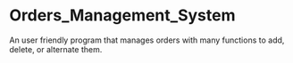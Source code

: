 # Orders_Management_System
An user friendly program that manages orders with many functions to add, delete, or alternate them. 
